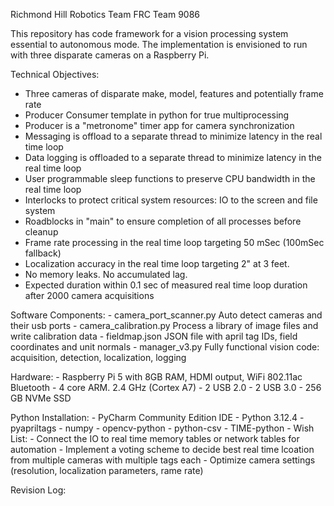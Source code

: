 Richmond Hill Robotics Team
FRC Team 9086

This repository has code framework for a vision processing system essential to autonomous mode.
The implementation is envisioned to run with three disparate cameras on a Raspberry Pi.

Technical Objectives:
   - Three cameras of disparate make, model, features and potentially frame rate
   - Producer Consumer template in python for true multiprocessing
   - Producer is a "metronome" timer app for camera synchronization
   - Messaging is offload to a separate thread to minimize latency in the real time loop
   - Data logging is offloaded to a separate thread to minimize latency in the real time loop
   - User programmable sleep functions to preserve CPU bandwidth in the real time loop
   - Interlocks to protect critical system resources: IO to the screen and file system
   - Roadblocks in "main" to ensure completion of all processes before cleanup
   - Frame rate processing in the real time loop targeting 50 mSec (100mSec fallback)
   - Localization accuracy in the real time loop targeting 2" at 3 feet.
   - No memory leaks.  No accumulated lag.
   - Expected duration within 0.1 sec of measured real time loop duration after 2000 camera acquisitions

Software Components:
    - camera_port_scanner.py      Auto detect cameras and their usb ports
    - camera_calibration.py       Process a library of image files and write calibration data
    - fieldmap.json               JSON file with april tag IDs, field coordinates and unit normals
    - manager_v3.py               Fully functional vision code: acquisition, detection, localization, logging

Hardware:
    - Raspberry Pi 5 with 8GB RAM, HDMI output, WiFi 802.11ac Bluetooth
    - 4 core ARM.  2.4 GHz (Cortex A7)
    - 2 USB 2.0
    - 2 USB 3.0
    - 256 GB NVMe SSD

Python Installation:
    - PyCharm Community Edition IDE
    - Python 3.12.4
    - pyapriltags
    - numpy
    - opencv-python
    - python-csv
    - TIME-python
    - 
Wish List:
    - Connect the IO to real time memory tables or network tables for automation
    - Implement a voting scheme to decide best real time lcoation from multiple cameras with multiple tags each
    - Optimize camera settings (resolution, localization parameters, rame rate)

Revision Log:
